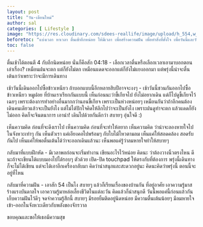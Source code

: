 ```yaml
---
layout: post
title: "วัน-เดือนใหม่"
author: sal
categories: [ Lifestyle ]
image: "https://res.cloudinary.com/sdees-reallife/image/upload/h_554,w_474,c_fill/v1591543513/1591141864991.jpg"
beforetoc: "แบ่งเวลา หาเวลา ตื่นเช้าอีกหน่อย ให้มีเวลา เพื่อสร้างความฝัน เพื่อทำสิ่งที่ตั้งใจ เพื่อวันนี้และวันต่อ ๆ ไปของเรา"
toc: false
---
```


ตื่นเช้าได้ตอนตี 4 กับอีกนิดหน่อย นั่นก็คือสัก 04:18 - เลือกเวลาตื่นหรือเลือกเวลาเอามาบอกตอนเล่าเรื่อง? เหมือนฝนจะตก แต่ก็ยังไม่ตก เหมือนแดดจะออกแต่ก็ยังไม่แยงออกมา แต่พรุ่งนี้น่าจะตื่นเต้นกว่าเพราะว่าจะมีการเดินทาง

เช้าวันนี้เดินออกไปซื้อข้าวเหนียว ถ้าบอกแบบนี้อีกหลายสิบปีอาจจะงงๆ - เช้าวันนี้ชวนกันออกไปซื้อข้าวเหนียว หมูฝอย ที่บ้านเราเรียกกันแบบนี้ เห็นก่อนนะว่าขี้เกียจไป ยังไม่อยากเดิน แต่ก็ไปดูขี้เกียจไว้เฉยๆ เพราะต้องการทำอย่างอื่นมากกว่านอนขี้เกียจ เพราะเป็นห่วงหน่อยๆ เหมือนกันว่าถ้าอีกคนต้องเดินคนเดียวแล้วจะเป็นยังไง แต่ไม่ได้ปักใจคิดให้ลึกไปว่าจะเป็นยังไง เพราะฝนดูท่าจะตก แล้วแดดก็ยังไม่ออก คิดก็จะจินตนาการ เอาน่า! เดินไปด้วยกันดีกว่า สบายๆ อุ่นใจดี :)

เห็นความคิด ก่อนที่จะดึงเราไป เห็นความคิด ก่อนที่จะทำให้อยาก เห็นความคิด ว่าน่าจะลองหายใจไปในจังหวะเท่าๆ กัน เห็นตัวเรา แค่เอียงคอไปพร้อมๆ กับใบไม้ไหวตามลม เห็นแค่ให้สอดคล้อง สอดรับกันไป เห็นแค่ให้พอตื่นเต้นได้ว่าจะออกเดินแล้วนะ เห็นพอแค่รู้ว่าลมหายใจทำให้สบายๆ

กลับมาที่แบบฝึกหัด - มีเวลาพอก่อนจะเริ่มทำงาน เขียนอะไรไว้หน่อย คิดนะ ว่าต้องวางนิ้วตรงไหน ดีนะถ้าจะเขียนได้แบบมองไปได้รอบๆ ตัวด้วย เปิด-ปิด touchpad ให้ตรงกับที่ต้องการ พรุ่งนี้เดินทางก็จะไม่ได้เขียน แต่จะได้เอาอีกเครื่องกลับมา คิดว่าน่าสนุกและสะดวกอยู่นะ คิดนะคิดว่าพรุ่งนี้ ตอนนี้จะอยู่ที่ไหน

กลับมาที่ความฝัน - เอาสัก 54 เป็นไง สบายๆ แล้วก็เรียนเรื่องของบ้านกัน ที่อยู่อาศัย เอาความรู้มาสร้างแรงบันดาลใจ เอาความรู้มาหล่อเลี้ยงชีวิตในแต่ละวัน คิดแล้วก็น่าสนุกดี วันนี้พอแค่นี้ก่อนแล้วกัน เก็บความฝันไว้ดีๆ จดจำความรู้สึกนี้ สบายๆ มีรอยยิ้มติดอยู่นิดหน่อย มีความตื่นเต้นน้อยๆ มีลมหายใจเข้า-ออกในจังหวะเดียวกับพลังของจักรวาล

ขอบคุณและขอให้เธอมีความสุข

